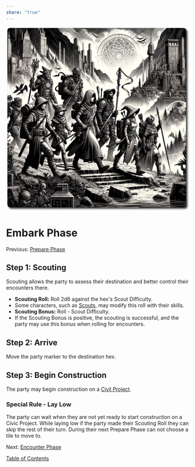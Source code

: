 ```yaml
---  
share: "true"  
---  
```

  
  
![embark-page](./embark-page.png)  
  
# Embark Phase  
Previous: [Prepare Phase](./Prepare%20Phase.html)  
  
## Step 1: Scouting  
  
Scouting allows the party to assess their destination and better control their encounters there.  
- **Scouting Roll:** Roll 2d6 against the hex's Scout Difficulty.  
- Some characters, such as [Scouts](./Scouts.html), may modify this roll with their skills.  
- **Scouting Bonus:** Roll - Scout Difficulty.  
- If the Scouting Bonus is positive, the scouting is successful, and the party may use this bonus when rolling for encounters.  
  
## Step 2: Arrive  
  
Move the party marker to the destination hex.  
  
## Step 3: Begin Construction  
  
The party may begin construction on a [Civil Project](./Civil%20Project.html).   
  
### Special Rule - Lay Low  
  
The party can wait when they are not yet ready to start construction on a Civic Project. While laying low if the party made their Scouting Roll they can skip the rest of their turn. During their next Prepare Phase can not choose a tile to move to.  
  
Next: [Encounter Phase](./Encounter%20Phase.html)  
  
[Table of Contents](./Table%20of%20Contents.html)